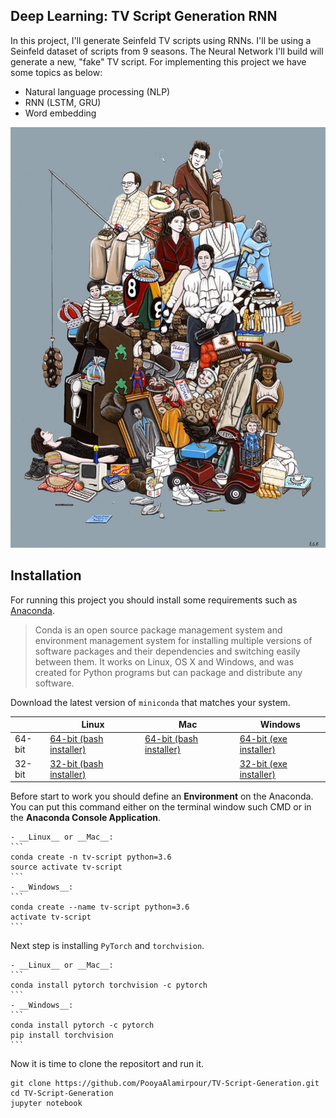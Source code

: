 [image1]: ./Images/Poster.jpg "Poster"

## Deep Learning: TV Script Generation RNN

In this project, I'll generate Seinfeld TV scripts using RNNs. I'll be using a Seinfeld dataset of scripts from 9 seasons. The Neural Network I'll build will generate a new, "fake" TV script.
For implementing this project we have some topics as below:
* Natural language processing (NLP)
* RNN (LSTM, GRU)
* Word embedding

![Sample Output][image1]

## Installation
For running this project you should install some requirements such as [Anaconda](http://conda.pydata.org/docs). 
> Conda is an open source package management system and environment management system 
for installing multiple versions of software packages and their dependencies and 
switching easily between them. It works on Linux, OS X and Windows, and was created 
for Python programs but can package and distribute any software.

Download the latest version of `miniconda` that matches your system.

|        | Linux | Mac | Windows | 
|--------|-------|-----|---------|
| 64-bit | [64-bit (bash installer)][lin64] | [64-bit (bash installer)][mac64] | [64-bit (exe installer)][win64]
| 32-bit | [32-bit (bash installer)][lin32] |  | [32-bit (exe installer)][win32]

[win64]: https://repo.continuum.io/miniconda/Miniconda3-latest-Windows-x86_64.exe
[win32]: https://repo.continuum.io/miniconda/Miniconda3-latest-Windows-x86.exe
[mac64]: https://repo.continuum.io/miniconda/Miniconda3-latest-MacOSX-x86_64.sh
[lin64]: https://repo.continuum.io/miniconda/Miniconda3-latest-Linux-x86_64.sh
[lin32]: https://repo.continuum.io/miniconda/Miniconda3-latest-Linux-x86.sh

Before start to work you should define an **Environment** on the Anaconda. You can put this command either on the terminal window such CMD or in the **Anaconda Console Application**.

	- __Linux__ or __Mac__: 
	```
	conda create -n tv-script python=3.6
	source activate tv-script
	```
	- __Windows__: 
	```
	conda create --name tv-script python=3.6
	activate tv-script
	```
	
Next step is installing `PyTorch` and `torchvision`. 

	- __Linux__ or __Mac__: 
	```
	conda install pytorch torchvision -c pytorch 
	```
	- __Windows__: 
	```
	conda install pytorch -c pytorch
	pip install torchvision
	```
	
Now it is time to clone the repositort and run it.
```
git clone https://github.com/PooyaAlamirpour/TV-Script-Generation.git
cd TV-Script-Generation
jupyter notebook
```

